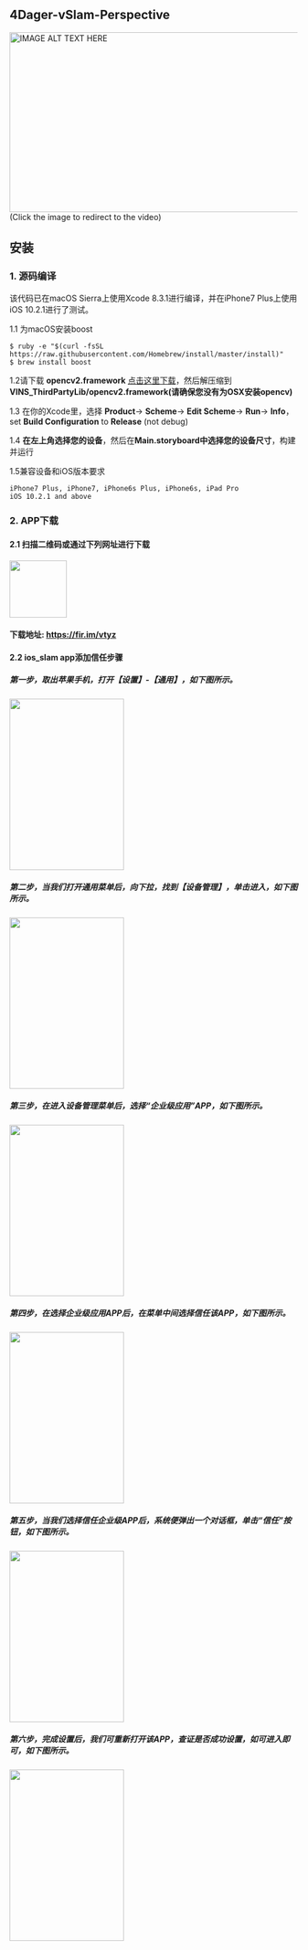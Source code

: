 ## 4Dager-vSlam-Perspective

<a href="https://v.youku.com/v_show/id_XMzgxMDgwNjg1Mg==.html?spm=a2h0j.11185381.listitem_page1.5!2~A
" target="_blank"><img src="https://vthumb.ykimg.com/054104085B8E65CE000001591301CB29" 
alt="IMAGE ALT TEXT HERE" width="560" height="315" border="0" /></a>  
(Click the image to redirect to the video)

## 安装
### 1. 源码编译
该代码已在macOS Sierra上使用Xcode 8.3.1进行编译，并在iPhone7 Plus上使用iOS 10.2.1进行了测试。

1.1 为macOS安装boost
```
$ ruby -e "$(curl -fsSL https://raw.githubusercontent.com/Homebrew/install/master/install)"
$ brew install boost
```
1.2请下载 **opencv2.framework** [点击这里下载](http://uav.ust.hk/storage/opencv2.framework.zip)，然后解压缩到**VINS_ThirdPartyLib/opencv2.framework(请确保您没有为OSX安装opencv)**
 
1.3 在你的Xcode里，选择 **Product**-> **Scheme**-> **Edit Scheme**-> **Run**-> **Info**，set **Build Configuration** to **Release** (not debug)

1.4 **在左上角选择您的设备**，然后在**Main.storyboard中选择您的设备尺寸**，构建并运行

1.5兼容设备和iOS版本要求

	iPhone7 Plus, iPhone7, iPhone6s Plus, iPhone6s, iPad Pro
	iOS 10.2.1 and above


### 2. APP下载
#### 2.1 扫描二维码或通过下列网址进行下载
<img src="https://raw.githubusercontent.com/wiki/4Dager/vSlam-Perspective/2018-09-06 16-59-16屏幕截图.png" 
width="100" height="100" border="0" />
#### 下载地址: <a>https://fir.im/vtyz</a>
#### 2.2 ios_slam app添加信任步骤
##### 第一步，取出苹果手机，打开【设置】-【通用】，如下图所示。
<img src="https://raw.githubusercontent.com/wiki/4Dager/vSlam-Perspective/1.png" 
width="200" height="300" border="0" />
##### 第二步，当我们打开通用菜单后，向下拉，找到【设备管理】，单击进入，如下图所示。
<img src="https://raw.githubusercontent.com/wiki/4Dager/vSlam-Perspective/2.png" 
width="200" height="300" border="0" />
##### 第三步，在进入设备管理菜单后，选择“企业级应用”APP，如下图所示。
<img src="https://raw.githubusercontent.com/wiki/4Dager/vSlam-Perspective/3.png" 
width="200" height="300" border="0" />
##### 第四步，在选择企业级应用APP后，在菜单中间选择信任该APP，如下图所示。
<img src="https://raw.githubusercontent.com/wiki/4Dager/vSlam-Perspective/4.png" 
width="200" height="300" border="0" />
##### 第五步，当我们选择信任企业级APP后，系统便弹出一个对话框，单击“信任”按钮，如下图所示。
<img src="https://raw.githubusercontent.com/wiki/4Dager/vSlam-Perspective/5.png" 
width="200" height="300" border="0" />
##### 第六步，完成设置后，我们可重新打开该APP，查证是否成功设置，如可进入即可，如下图所示。
<img src="https://raw.githubusercontent.com/wiki/4Dager/vSlam-Perspective/6.png" 
width="200" height="300" border="0" />
